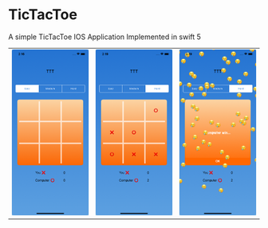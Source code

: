 # TicTacToe

A simple TicTacToe IOS Application Implemented in swift 5

<table>
  <tr>
    <td>
       <img src = "Screenshots/screenshots(1).png" width = "200" />            
    </td>
    <td>
         <img src = "Screenshots/screenshots(3).png" width = "200" />
    </td>
    <td>
        <img src = "Screenshots/screenshots(4).png" width = "200" />
    </td>
  </tr>
</table>

